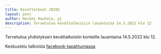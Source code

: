 ```yaml
---
title: Kevättalkoot 20202
layout: post
author: Heikki Rauhala, pj
description: Tervetuloa kevättalkoisiin lauantaina 14.5.2022 klo 12
---
```


Tervetuloa yhdistyksen kevättalkoisiin konteille lauantaina 14.5.2022 klo 12. 

Keskustelu talkoista [facebook-tapahtumassa](https://www.facebook.com/events/384355453507676/)
